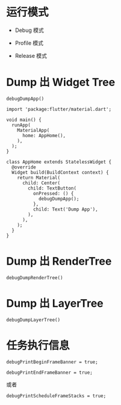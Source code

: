 

# 运行模式

- Debug 模式

- Profile 模式

- Release 模式

# Dump 出 Widget Tree

`debugDumpApp()`

```
import 'package:flutter/material.dart';

void main() {
  runApp(
    MaterialApp(
      home: AppHome(),
    ),
  );
}

class AppHome extends StatelessWidget {
  @override
  Widget build(BuildContext context) {
    return Material(
      child: Center(
        child: TextButton(
          onPressed: () {
            debugDumpApp();
          },
          child: Text('Dump App'),
        ),
      ),
    );
  }
}
```

# Dump 出 RenderTree

`debugDumpRenderTree()`


# Dump 出 LayerTree

`debugDumpLayerTree()`

# 任务执行信息

```
debugPrintBeginFrameBanner = true;

debugPrintEndFrameBanner = true;
```

或者

```
debugPrintScheduleFrameStacks = true;
```
